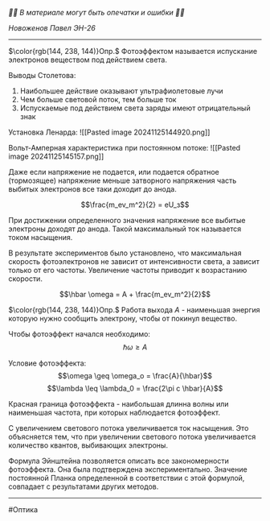*🚨🚨 В материале могут быть опечатки и ошибки 🚨🚨*

*Новоженов Павел*
*ЭН-26*

---

$\color{rgb(144, 238, 144)}Опр.$ Фотоэффектом называется испускание электронов веществом под действием света.

Выводы Столетова:
1) Наибольшее действие оказывают ультрафиолетовые лучи
2) Чем больше световой поток, тем больше ток
3) Испускаемые под действием света заряды имеют отрицательный знак

Установка Ленарда:
![[Pasted image 20241125144920.png]]

Вольт-Амперная характеристика при постоянном потоке:
![[Pasted image 20241125145157.png]]

Даже если напряжение не подается, или подается обратное (тормозящее) напряжение меньше затворного напряжения часть выбитых электронов все таки доходит до анода.

$$\frac{m_ev_m^2}{2} = eU_з$$

При достижении определенного значения напряжение все выбитые электроны доходят до анода. Такой максимальный ток называется током насыщения.

В результате экспериментов было установлено, что максимальная скорость фотоэлектронов не зависит от интенсивности света, а зависит только от его частоты. Увеличение частоты приводит к возрастанию скорости.

$$\hbar \omega = A + \frac{m_ev_m^2}{2}$$

 $\color{rgb(144, 238, 144)}Опр.$ Работа выхода $A$ - наименьшая энергия которую нужно сообщить электрону, чтобы от покинул вещество.

Чтобы фотоэффект начался необходимо:
$$\hbar \omega \geq A$$

Условие фотоэффекта:
$$\omega \geq \omega_o = \frac{A}{\hbar}$$
$$\lambda \leq \lambda_0 = \frac{2\pi c \hbar}{A}$$

Красная граница фотоэффекта - наибольшая длинна волны или наименьшая частота, при которых наблюдается фотоэффект.

С увеличением светового потока увеличивается ток насыщения. Это объясняется тем, что при увеличении светового потока увеличивается количество квантов, выбивающих электроны.

Формула Эйнштейна позволяется описать все закономерности фотоэффекта. Она была подтверждена экспериментально. Значение постоянной Планка определенной в соответствии с этой формулой, совпадает с результатами других методов.

---

#Оптика 